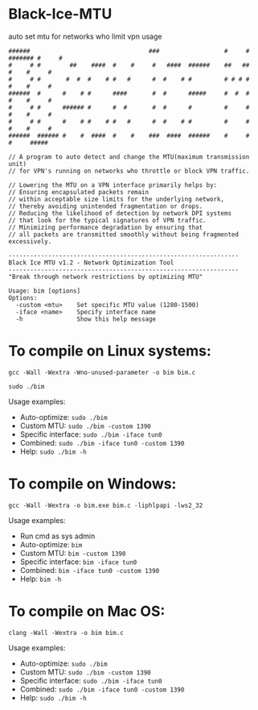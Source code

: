 # Black-Ice-MTU
auto set mtu for networks who limit vpn usage
```
######                                 ###                  #     # ####### #     #
#     # #        ##    ####  #    #     #   ####  ######    ##   ##    #    #     #
#     # #       #  #  #    # #   #      #  #    # #         # # # #    #    #     #
######  #      #    # #      ####       #  #      #####     #  #  #    #    #     #
#     # #      ###### #      #  #       #  #      #         #     #    #    #     #
#     # #      #    # #    # #   #      #  #    # #         #     #    #    #     #
######  ###### #    #  ####  #    #    ###  ####  ######    #     #    #     #####
```
```
// A program to auto detect and change the MTU(maximum transmission unit)
// for VPN's running on networks who throttle or block VPN traffic.

// Lowering the MTU on a VPN interface primarily helps by:
// Ensuring encapsulated packets remain
// within acceptable size limits for the underlying network,
// thereby avoiding unintended fragmentation or drops.
// Reducing the likelihood of detection by network DPI systems
// that look for the typical signatures of VPN traffic.
// Minimizing performance degradation by ensuring that
// all packets are transmitted smoothly without being fragmented excessively.
```
```
----------------------------------------------------------------
Black Ice MTU v1.2 - Network Optimization Tool
----------------------------------------------------------------
"Break through network restrictions by optimizing MTU"

Usage: bim [options]
Options:
  -custom <mtu>    Set specific MTU value (1280-1500)
  -iface <name>    Specify interface name
  -h               Show this help message
```

# To compile on Linux systems:
```
gcc -Wall -Wextra -Wno-unused-parameter -o bim bim.c
```
```
sudo ./bim
```
Usage examples:
- Auto-optimize: ```sudo ./bim```
- Custom MTU: ```sudo ./bim -custom 1390```
- Specific interface: ```sudo ./bim -iface tun0```
- Combined: ```sudo ./bim -iface tun0 -custom 1390```
- Help: ```sudo ./bim -h```
# To compile on Windows:
```
gcc -Wall -Wextra -o bim.exe bim.c -liphlpapi -lws2_32
```
Usage examples:
- Run cmd as sys admin
- Auto-optimize: ```bim```
- Custom MTU: ```bim -custom 1390```
- Specific interface: ```bim -iface tun0```
- Combined: ```bim -iface tun0 -custom 1390```
- Help: ```bim -h```
# To compile on Mac OS:
```
clang -Wall -Wextra -o bim bim.c
```
Usage examples:
- Auto-optimize: ```sudo ./bim```
- Custom MTU: ```sudo ./bim -custom 1390```
- Specific interface: ```sudo ./bim -iface tun0```
- Combined: ```sudo ./bim -iface tun0 -custom 1390```
- Help: ```sudo ./bim -h```

